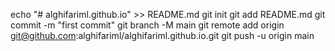 echo "# alghifariml.github.io" >> README.md
git init
git add README.md
git commit -m "first commit"
git branch -M main
git remote add origin git@github.com:alghifariml/alghifariml.github.io.git
git push -u origin main
